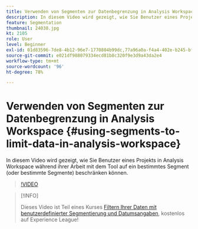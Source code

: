 ```yaml
---
title: Verwenden von Segmenten zur Datenbegrenzung in Analysis Workspace
description: In diesem Video wird gezeigt, wie Sie Benutzer eines Projekts in Analysis Workspace während ihrer Arbeit mit dem Tool auf ein bestimmtes Segment (oder bestimmte Segmente) beschränken können.
feature: Segmentation
thumbnail: 24038.jpg
kt: 2105
role: User
level: Beginner
exl-id: 01d83596-7de8-4b12-96e7-1770804b99dc,77a96a0a-f4a4-402e-b245-bfb83622a7e7
source-git-commit: e021df988079334ecd81b8c320f9e3d9a43da2e4
workflow-type: tm+mt
source-wordcount: '96'
ht-degree: 78%

---
```


# Verwenden von Segmenten zur Datenbegrenzung in Analysis Workspace {#using-segments-to-limit-data-in-analysis-workspace}

In diesem Video wird gezeigt, wie Sie Benutzer eines Projekts in Analysis Workspace während ihrer Arbeit mit dem Tool auf ein bestimmtes Segment (oder bestimmte Segmente) beschränken können.

>[!VIDEO](https://video.tv.adobe.com/v/24038/?quality=12)

>[!INFO]
>
> Dieses Video ist Teil eines Kurses [Filtern Ihrer Daten mit benutzerdefinierter Segmentierung und Datumsangaben](https://experienceleague.adobe.com/?recommended=Analytics-U-1-2021.1.filterdata&amp;lang=de), kostenlos auf Experience League!

